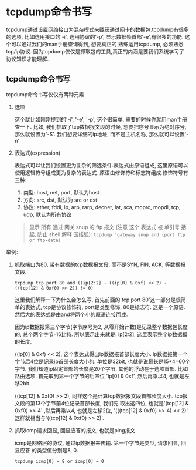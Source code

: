 tcpdump命令书写
============================

tcpdump通过设置网络接口为混杂模式来截获通过网卡的数据包.tcpdump有很多的选项, 比如选用接口的'-i', 
选用协议的'-p', 显示数据帧首部'-e',有很多的功能. 这个可以通过我们的man手册查询得到, 想要真正的
熟练运用tcpdump, 必须熟悉tcp/ip协议. 因为tcpdump仅仅是抓取包的工具,真正的内涵是要我们系统学习了
协议知识才能理解.

tcpdump命令书写
-----------------------------------

tcpdump命令书写仅仅有两种元素

1.  选项

    这个就比如刚刚提到的'-i', '-e', '-p', 这个很简单, 需要的时候你就用man手册查一下.
    比如, 我们抓取了tcp数据报文段的时候, 想要把序号显示为绝对序号, 那么就设置为'-S'.
    我们想要详细的ip地址, 而不是主机名称, 那么就可以设置'-n'

2.  表达式(expression)
    
    表达式可以让我们设置更为复杂的筛选条件.表达式由原语组成, 这里原语可以使用逻辑符号组成更为复杂的表达式.
    原语由修饰符和标志符组成.修饰符号有三种:

    1. 类型: host, net, port, 默认为host
    2. 方向: src, dst, 默认为 src or dst
    3. 协议: ether, fddi, ip, arp, rarp, decnet, lat, sca, moprc, mopdl, tcp, udp, 默认为所有协议

    > 显示 所有 通过 网关 snup 的 ftp 报文 (注意 这个 表达式 被 单引号 括起, 防止 shell 解释 园括弧):
    >`tcpdump 'gateway snup and (port ftp or ftp-data)`

举例:

1.  抓取端口为80, 带有数据的tcp数据报文段, 而不是SYN, FIN, ACK, 等数据报文段.
    
    `tcpdump tcp port 80 and ((ip[2:2] - ((ip[0] & 0xf) << 2) - ((tcp[12] & 0xf0) >> 2)) != 0)`

    这里我们解释一下为什么会怎么写, 首先前面的'tcp port 80'这一部分是很简单的表达式, tcp是协议修饰符, port是类型修饰,
    80是标志符. 这是一个原语. 然后大的表达式是由and将两个小的原语连接而成.

    因为ip数据报第三个字节(字节序号为2, 从零开始计数)是记录整个数据包长度的, 总个两个字节-16比特. 所以表示出来就是:
    ip[2:2], 这里表示整个ip数据报的长度.

    ((ip[0] & 0xf) << 2), 这个表达式得出ip数据报首部长度大小. ip数据报第一个字节后4位是记录ip首部长度大小的. 单位是32bit, 也就是说最长是15*4=60个字节.
    我们知道ip固定首部的长度是20个字节, 其他的浮动在于选项首部. 比如路由选项. 首先取到第一个字节的后四位 'ip[0] & 0xf', 然后再乘以4,
    也就是左移2bit.

    ((tcp[12] & 0xf0) >> 2), 同样这个是计算tcp数据报文段首部长度大小. tcp报文段的第13个字节前4位记录首部长度, 我们先
    取出这四位, 也就是'(tcp[12] & 0xf0) >> 4' ,然后再乘以4, 也就是左移2位, '(((tcp[12] & 0xf0) >> 4) << 2)'. 
    这样就相当与'((tcp[12] & 0xf0) >> 2)'.

2.  抓取icmp请求回显, 回显应答的报文, 也就是ping报文.

    icmp是网络层的协议, 通过ip数据报来传输. 第一个字节是类型, 请求回显, 回显应答 的类型值分别是8, 0.

    `tcpdump icmp[0] = 8 or icmp[0] = 0`